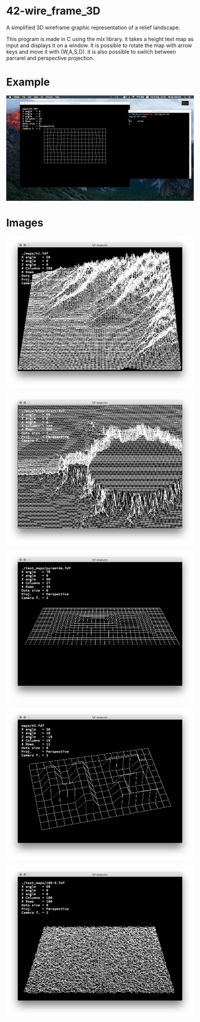 # 42-wire_frame_3D
A simplified 3D wireframe graphic representation of a relief landscape.

This program is made in C using the mlx library. it takes a height text map as input and displays it on a window.
It is possible to rotate the map with arrow keys and move it with (W,A,S,D). it is also possible to switch between parrarel and perspective projection.

# Example

![3d wire frame example](imgs/fdf_42.gif)

# Images

![3d wire frame of a mountain](imgs/mountain.png)

![3d wire frame of a mendelbrot fractal](imgs/mendelbrot.png)

![3d wire frame of a pyramid](imgs/pyramid.png)

![3d wire frame of a 42](imgs/42.png)

![3d wire frame of a noisy grid](imgs/noise.png)

